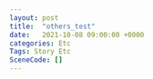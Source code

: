 ```yaml
---
layout: post
title:  "others_test"
date:   2021-10-08 09:00:00 +0000
categories: Etc
Tags: Story Etc
SceneCode: []
---
```

